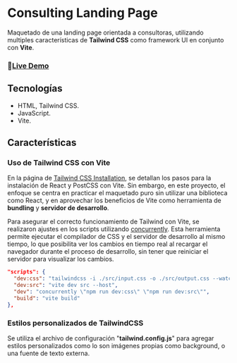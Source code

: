 # Consulting Landing Page

Maquetado de una landing page orientada a consultoras, utilizando multiples características de **Tailwind CSS** como framework UI en conjunto con **Vite**.

### 📌[Live Demo]()

## Tecnologías

- HTML, Tailwind CSS.
- JavaScript.
- Vite.

## Características

### Uso de Tailwind CSS con Vite

En la página de [Tailwind CSS Installation](https://tailwindcss.com/docs/installation), se detallan los pasos para la instalación de React y PostCSS con Vite. Sin embargo, en este proyecto,  el enfoque se centra en practicar el maquetado puro sin utilizar una biblioteca como React, y en aprovechar los beneficios de Vite como herramienta de **bundling** y **servidor de desarrollo**.

Para asegurar el correcto funcionamiento de Tailwind con Vite, se realizaron ajustes en los scripts utilizando [concurrently](https://www.npmjs.com/package/concurrently). Esta herramienta permite ejecutar el compilador de CSS y el servidor de desarrollo al mismo tiempo, lo que posibilita ver los cambios en tiempo real al recargar el navegador durante el proceso de desarrollo, sin tener que reiniciar el servidor para visualizar los cambios.

```json
"scripts": {
  "dev:css": "tailwindcss -i ./src/input.css -o ./src/output.css --watch",
  "dev:src": "vite dev src --host",
  "dev": "concurrently \"npm run dev:css\" \"npm run dev:src\"",
  "build": "vite build"
},
```

### Estilos personalizados de TailwindCSS

Se utiliza el archivo de configuración "**tailwind.config.js**" para agregar estilos personalizados como lo son imágenes propias como background, o una fuente de texto externa.
